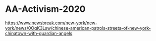 # AA-Activism-2020
https://www.newsbreak.com/new-york/new-york/news/0OqK3Lsw/chinese-american-patrols-streets-of-new-york-chinatown-with-guardian-angels
